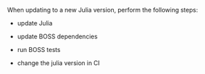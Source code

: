 
When updating to a new Julia version, perform the following steps:

- update Julia

- update BOSS dependencies

- run BOSS tests

- change the julia version in CI
